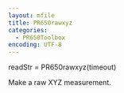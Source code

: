 ```yaml
---
layout: mfile
title: PR650rawxyz
categories:
  - PR650Toolbox
encoding: UTF-8
---
```


readStr = PR650rawxyz(timeout)

Make a raw XYZ measurement.